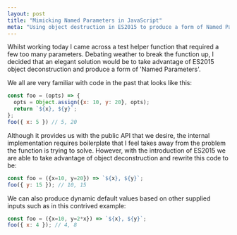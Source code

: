 ```yaml
---
layout: post
title: "Mimicking Named Parameters in JavaScript"
meta: "Using object destruction in ES2015 to produce a form of Named Parameters"
---
```


Whilst working today I came across a test helper function that required a few too many parameters.
Debating weather to break the function up, I decided that an elegant solution would be to take advantage of ES2015 object deconstruction and produce a form of 'Named Parameters'.
<!--more-->
We all are very familiar with code in the past that looks like this:

```js
const foo = (opts) => {
  opts = Object.assign({x: 10, y: 20}, opts);
  return `${x}, ${y}`;
};
foo({ x: 5 }) // 5, 20
```

Although it provides us with the public API that we desire, the internal implementation requires boilerplate that I feel takes away from the problem the function is trying to solve.
However, with the introduction of ES2015 we are able to take advantage of object deconstruction and rewrite this code to be:

```js
const foo = ({x=10, y=20}) => `${x}, ${y}`;
foo({ y: 15 }); // 10, 15
```

We can also produce dynamic default values based on other supplied inputs such as in this contrived example:

```js
const foo = ({x=10, y=2*x}) => `${x}, ${y}`;
foo({ x: 4 }); // 4, 8
```
